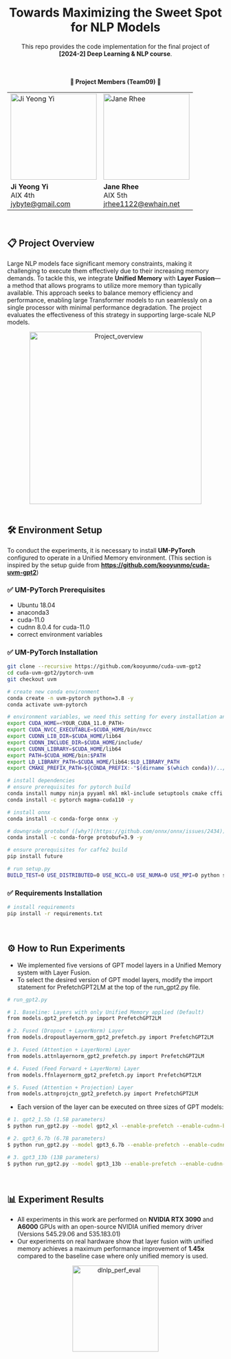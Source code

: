 <div align="center">
<h1>Towards Maximizing the Sweet Spot for NLP Models</h1>
This repo provides the code implementation for the final project of </br> <b>[2024-2] Deep Learning & NLP course</b>.
</div>

<div align="center">
</br>
</br>
<p><b>🌟 Project Members (Team09) 🌟</b></p>

<table>
  <tr>
    <td>
      <img width="200" src="https://user-images.githubusercontent.com/68412683/206727359-a653906e-0847-4702-a7e4-4c1ac532bd46.png" alt="Ji Yeong Yi"/>
    </td>
    <td>
      <img width="200" src="https://github.com/UVM-fusion/UVM-layerfusion/blob/main/assets/user_image.png" alt="Jane Rhee"/>
    </td>
  </tr>
  <tr>
    <td>
      <strong>Ji Yeong Yi</strong><br/>
      AIX 4th<br/>
      <a href="mailto:jybyte@gmail.com">jybyte@gmail.com</a>
    </td>
    <td>
      <strong>Jane Rhee</strong><br/>
      AIX 5th<br/>
      <a href="mailto:jrhee1122@ewhain.net">jrhee1122@ewhain.net</a>
    </td>
  </tr>
</table>
</div>

</br>

## 📋 Project Overview
Large NLP models face significant memory constraints, making it challenging to execute them effectively due to their increasing memory demands. To tackle this, we integrate **Unified Memory** with **Layer Fusion**—a method that allows programs to utilize more memory than typically available. This approach seeks to balance memory efficiency and performance, enabling large Transformer models to run seamlessly on a single processor with minimal performance degradation. The project evaluates the effectiveness of this strategy in supporting large-scale NLP models.


<div align="center">
    <img src="https://github.com/UVM-fusion/UVM-layerfusion/blob/main/assets/DLNLP_Overview.png" alt="Project_overview" height="400em"/>
</div>

</br>

## 🛠 Environment Setup
To conduct the experiments, it is necessary to install **UM-PyTorch** configured to operate in a Unified Memory environment. (This section is inspired by the setup guide from **https://github.com/kooyunmo/cuda-uvm-gpt2**)

### ✅ UM-PyTorch Prerequisites
- Ubuntu 18.04
- anaconda3
- cuda-11.0
- cudnn 8.0.4 for cuda-11.0
- correct environment variables

### ✅ UM-PyTorch Installation
``` bash
git clone --recursive https://github.com/kooyunmo/cuda-uvm-gpt2
cd cuda-uvm-gpt2/pytorch-uvm
git checkout uvm

# create new conda environment
conda create -n uvm-pytorch python=3.8 -y
conda activate uvm-pytorch

# environment variables, we need this setting for every installation and experiment
export CUDA_HOME=<YOUR_CUDA_11.0_PATH>
export CUDA_NVCC_EXECUTABLE=$CUDA_HOME/bin/nvcc
export CUDNN_LIB_DIR=$CUDA_HOME/lib64
export CUDNN_INCLUDE_DIR=$CUDA_HOME/include/
export CUDNN_LIBRARY=$CUDA_HOME/lib64
export PATH=$CUDA_HOME/bin:$PATH
export LD_LIBRARY_PATH=$CUDA_HOME/lib64:$LD_LIBRARY_PATH
export CMAKE_PREFIX_PATH=${CONDA_PREFIX:-"$(dirname $(which conda))/../"}

# install dependencies
# ensure prerequisites for pytorch build
conda install numpy ninja pyyaml mkl mkl-include setuptools cmake cffi typing -y
conda install -c pytorch magma-cuda110 -y

# install onnx
conda install -c conda-forge onnx -y

# downgrade protobuf ([why?](https://github.com/onnx/onnx/issues/2434))
conda install -c conda-forge protobuf=3.9 -y

# ensure prerequisites for caffe2 build
pip install future

# run setup.py
BUILD_TEST=0 USE_DISTRIBUTED=0 USE_NCCL=0 USE_NUMA=0 USE_MPI=0 python setup.py install
``` 

### ✅ Requirements Installation
``` bash
# install requirements
pip install -r requirements.txt
```

</br>

## ⚙️ How to Run Experiments
- We implemented five versions of GPT model layers in a Unified Memory system with Layer Fusion.
- To select the desired version of GPT model layers, modify the import statement for PrefetchGPT2LM at the top of the run_gpt2.py file.
``` bash
# run_gpt2.py

# 1. Baseline: Layers with only Unified Memory applied (Default)
from models.gpt2_prefetch.py import PrefetchGPT2LM

# 2. Fused (Dropout + LayerNorm) Layer
from models.dropoutlayernorm_gpt2_prefetch.py import PrefetchGPT2LM

# 3. Fused (Attention + LayerNorm) Layer
from models.attnlayernorm_gpt2_prefetch.py import PrefetchGPT2LM

# 4. Fused (Feed Forward + LayerNorm) Layer
from models.ffnlayernorm_gpt2_prefetch.py import PrefetchGPT2LM

# 5. Fused (Attention + Projection) Layer
from models.attnprojctn_gpt2_prefetch.py import PrefetchGPT2LM
```

- Each version of the layer can be executed on three sizes of GPT models:
``` bash
# 1. gpt2_1.5b (1.5B parameters)
$ python run_gpt2.py --model gpt2_xl --enable-prefetch --enable-cudnn-benchmark --num-streams 5 --warmups 5

# 2. gpt3_6.7b (6.7B parameters)
$ python run_gpt2.py --model gpt3_6.7b --enable-prefetch --enable-cudnn-benchmark --num-streams 5 --warmups 5

# 3. gpt3_13b (13B parameters)
$ python run_gpt2.py --model gpt3_13b --enable-prefetch --enable-cudnn-benchmark --num-streams 5 --warmups 5
```

</br>

## 📊 Experiment Results

- All experiments in this work are performed on **NVIDIA RTX 3090** and **A6000** GPUs with an open-source NVIDIA unified memory driver (Versions 545.29.06 and 535.183.01)
- Our experiments on real hardware show that layer fusion with unified memory achieves a maximum performance improvement of **1.45x** compared to the baseline case where only unified memory is used.

<div align="center">
    <img src="https://github.com/UVM-fusion/UVM-layerfusion/blob/main/assets/dlnlp_eval.png" alt="dlnlp_perf_eval" height="200"/>
</div>


